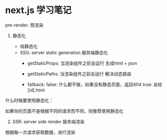 # next.js 学习笔记

pre-render: 预渲染

1. 静态化

    - 纯静态化
    - SSG: server static generation 服务端静态化
        - getStaticProps: 当渲染组件之前会运行  生成html + json

        - getStaticPaths: 当渲染组件之前会运行  解决动态路由

        - fallback: 
            false: 什么都不做，如果没有静态页面，返回404
            true: 会给[id].html

什么时候要使用静态化：

如果你的页面不是根据不同的请求而不同，则推荐使用静态化

2. SSR: server side render 服务端渲染

根据每一次请求获取数据，进行渲染